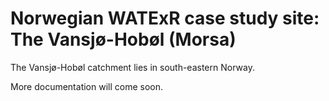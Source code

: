 # Norwegian WATExR case study site: The Vansjø-Hobøl (Morsa)

The Vansjø-Hobøl catchment lies in south-eastern Norway.

More documentation will come soon.
